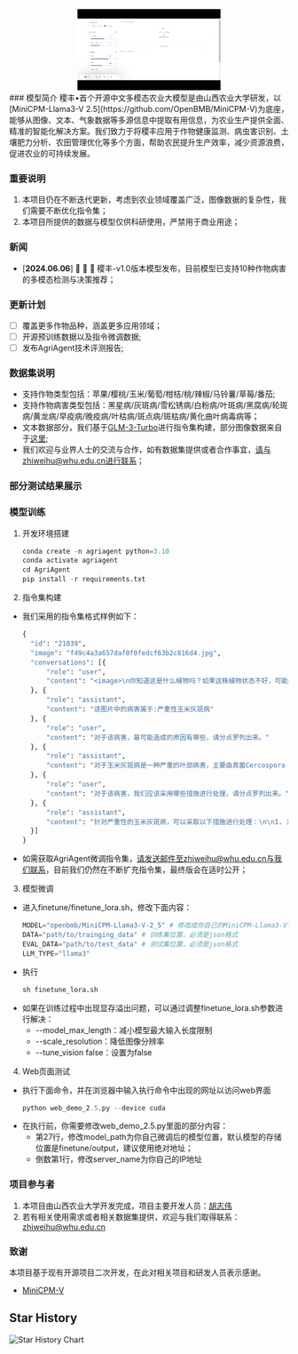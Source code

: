 <div align="center">
  <img src="demo.gif">
</div>
### 模型简介
稷丰•首个开源中文多模态农业大模型是由山西农业大学研发，以[MiniCPM-Llama3-V 2.5](https://github.com/OpenBMB/MiniCPM-V)为底座，能够从图像、文本、气象数据等多源信息中提取有用信息，为农业生产提供全面、精准的智能化解决方案。我们致力于将稷丰应用于作物健康监测、病虫害识别、土壤肥力分析、农田管理优化等多个方面，帮助农民提升生产效率，减少资源浪费，促进农业的可持续发展。

### 重要说明
1. 本项目仍在不断迭代更新，考虑到农业领域覆盖广泛，图像数据的复杂性，我们需要不断优化指令集；
2. 本项目所提供的数据与模型仅供科研使用，严禁用于商业用途；
### 新闻
- [**2024.06.06**] 👋 👋 👋 稷丰-v1.0版本模型发布，目前模型已支持10种作物病害的多模态检测与决策推荐；
### 更新计划
- [ ] 覆盖更多作物品种，涵盖更多应用领域；
- [ ] 开源预训练数据以及指令微调数据;
- [ ] 发布AgriAgent技术评测报告;
### 数据集说明
* 支持作物类型包括：苹果/樱桃/玉米/葡萄/柑桔/桃/辣椒/马铃薯/草莓/番茄;
* 支持作物病害类型包括：黑星病/灰斑病/雪松锈病/白粉病/叶斑病/黑腐病/轮斑病/黄龙病/早疫病/晚疫病/叶枯病/斑点病/斑枯病/黄化曲叶病毒病等；
* 文本数据部分，我们基于[GLM-3-Turbo](https://github.com/THUDM/ChatGLM3)进行指令集构建，部分图像数据来自于[这里](https://github.com/xungeer29/AI-Challenger-Plant-Disease-Recognition);
* 我们欢迎与业界人士的交流与合作，如有数据集提供或者合作事宜，请与zhiweihu@whu.edu.cn进行联系；
### 部分测试结果展示

### 模型训练
1. 开发环境搭建
   ```python
   conda create -n agriagent python=3.10
   conda activate agriagent
   cd AgriAgent
   pip install -r requirements.txt
   ```
2. 指令集构建
* 我们采用的指令集格式样例如下：
  ```python
  {
	"id": "21039",
	"image": "f49c4a3a657daf0f0fedcf63b2c816d4.jpg",
	"conversations": [{
		"role": "user",
		"content": "<image>\n你知道这是什么植物吗？如果这株植物状态不好，可能是哪些病害造成的？"
	}, {
		"role": "assistant",
		"content": "该图片中的病害属于:严重性玉米灰斑病"
	}, {
		"role": "user",
		"content": "对于该病害，最可能造成的原因有哪些，请分点罗列出来。"
	}, {
		"role": "assistant",
		"content": "对于玉米灰斑病是一种严重的叶部病害，主要由真菌Cercospora zeae-maydis和Cercospora zeina侵染引起。其严重性可能由以下原因造成：\n\n1. 气候条件：玉米灰斑病的发生与气候密切相关。多雨、空气湿度大、光照差、雾日多的天气有利于病原菌的侵染和病害的发展。特别是在7～8月份，气温较高且降雨频繁，更易导致病害的流行。\n\n2. 田间病原菌积累：病原菌主要以子座或菌丝随病残体越冬，成为翌年初侵染源。病原菌在田间传播迅速，尤其是在玉米种植密度较大、荫蔽的环境中，病原菌容易在植株间传播。\n\n3. 玉米品种抗性差异：不同玉米品种对灰斑病的抗性存在差异。感病品种更容易受到灰斑病的侵染，而抗病品种则能较好地抵抗病原菌的攻击。\n\n4. 栽培管理不当：种植密度过大、偏施氮肥、不施底肥和磷钾肥等不当的栽培管理措施，都会加重玉米灰斑病的发生。\n\n5. 缺乏有效的防治方法：虽然目前已有一些防治方法，如选用抗病品种、加强栽培管理、清洁田园等，但仍有待进一步提高和完善。\n\n6. 病原菌的分生孢子重复侵染：病原菌的分生孢子可以在植株间重复侵染，导致病斑不断扩展蔓延，增加了病害的控制难度。\n\n7. 免疫信号传导机制：研究发现，植物模式识别受体（Plant Pattern Recognition Receptors, PRRs）是一类位于细胞质膜上的受体蛋白，能感知病原体入侵并触发寄主免疫响应。然而，对于玉米灰斑病，植物对病原菌的识别和免疫响应机制仍不十分清楚，这使得病害的防治面临一定的挑战。"
	}, {
		"role": "user",
		"content": "对于该病害，我们应该采用哪些措施进行处理，请分点罗列出来。"
	}, {
		"role": "assistant",
		"content": "针对严重性的玉米灰斑病，可以采取以下措施进行处理：\n\n1. 清除病残体：在收获后及时清除田间的病残体，包括枯叶和残株，以减少病菌在土壤和环境中的存活和传播。\n\n2. 种植抗病品种：选择对玉米灰斑病具有抗性或耐病性的品种进行种植，这可以有效降低病害的发生率和危害程度。\n\n3. 调整作物布局：进行大面积轮作或间作，避免连续种植玉米，减少病原菌在玉米上的积累。\n\n4. 田间管理：加强田间管理，合理控制种植密度，避免过密种植导致植株间通风透光不良；及时进行中耕除草，改善土壤通气性和水分状况。\n\n5. 合理施肥：避免偏施氮肥，应实施平衡施肥，注重施用磷钾肥，以增强植株的抗病能力。\n\n6. 药剂防治：在发病初期，根据病害情况选择合适的化学药剂进行防治，可喷洒如75%百菌清可湿性粉剂500倍液、50%多菌灵可湿性粉剂600倍液等药剂。根据防治效果和成本选择合适的药剂和浓度，并按照推荐的使用方法进行喷施。\n\n7. 监测和预警：建立病害监测体系，定期对玉米田进行病害监测，及时发现病害发生迹象，并采取相应的防治措施。\n\n8. 农业技术培训：加强对农民的农业技术培训，提高他们对玉米灰斑病防治的认识和能力，确保防治措施得到有效实施。\n\n这些措施应结合实际情况灵活运用，可能需要根据当地的具体气候条件、土壤类型、玉米品种和病害发生情况来调整和优化防治策略"
	}]
  }
  ```
* 如需获取AgriAgent微调指令集，请发送邮件至zhiweihu@whu.edu.cn与我们联系，目前我们仍然在不断扩充指令集，最终版会在适时公开；
3. 模型微调
* 进入finetune/finetune_lora.sh，修改下面内容：
  ```python
  MODEL="openbmb/MiniCPM-Llama3-V-2_5" # 修改成你自己的MiniCPM-Llama3-V-2_5预训练权重位置
  DATA="path/to/trainging_data" # 训练集位置，必须是json格式
  EVAL_DATA="path/to/test_data" # 测试集位置，必须是json格式
  LLM_TYPE="llama3"
  ``` 
* 执行
  ```python
  sh finetune_lora.sh
  ```
* 如果在训练过程中出现显存溢出问题，可以通过调整finetune_lora.sh参数进行解决：
  * --model_max_length：减小模型最大输入长度限制
  * --scale_resolution：降低图像分辨率
  * --tune_vision false：设置为false
4. Web页面测试
* 执行下面命令，并在浏览器中输入执行命令中出现的网址以访问web界面
  ```python
  python web_demo_2.5.py --device cuda
  ```
* 在执行前，你需要修改web_demo_2.5.py里面的部分内容：
  * 第27行，修改model_path为你自己微调后的模型位置，默认模型的存储位置是finetune/output，建议使用绝对地址；
  * 倒数第1行，修改server_name为你自己的IP地址
### 项目参与者
1. 本项目由山西农业大学开发完成，项目主要开发人员：[胡志伟](https://zhiweihu1103.github.io)
2. 若有相关使用需求或者相关数据集提供，欢迎与我们取得联系：zhiweihu@whu.edu.cn
### 致谢
本项目基于现有开源项目二次开发，在此对相关项目和研发人员表示感谢。
* [MiniCPM-V](https://github.com/OpenBMB/MiniCPM-V)
## Star History
<picture>
    <source media="(prefers-color-scheme: dark)" srcset="https://api.star-history.com/svg?repos=zhiweihu1103/AgriAgent&type=Date&theme=dark" />
    <source media="(prefers-color-scheme: light)" srcset="https://api.star-history.com/svg?repos=zhiweihu1103/AgriAgent&type=Date" />
    <img alt="Star History Chart" src="https://api.star-history.com/svg?repos=zhiweihu1103/AgriAgent&type=Date" />
</picture>
